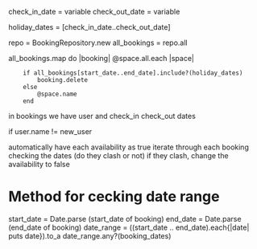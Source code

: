 check_in_date = variable
check_out_date = variable

holiday_dates = [check_in_date..check_out_date]

repo = BookingRepository.new
all_bookings = repo.all

all_bookings.map do |booking|
    @space.all.each |space|
        
        if all_bookings[start_date..end_date].include?(holiday_dates)
            booking.delete
        else 
            @space.name
        end


in bookings we have user and check_in check_out dates

if user.name != new_user

automatically have each availability as true
iterate through each booking checking the dates (do they clash or not)
if they clash, change the availability to false

# Method for cecking date range
start_date = Date.parse (start_date of booking)
end_date = Date.parse (end_date of booking)
date_range = ((start_date .. end_date).each{|date| puts date}).to_a
date_range.any?(booking_dates)